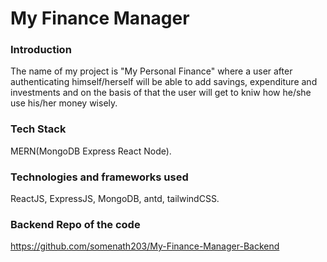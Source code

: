 # My Finance Manager

### Introduction

The name of my project is "My Personal Finance" where a user after authenticating himself/herself will be able to add savings, expenditure and investments and on the basis of that the user will get to kniw how he/she use his/her money wisely.

### Tech Stack
MERN(MongoDB Express React Node).

### Technologies and frameworks used
ReactJS, ExpressJS, MongoDB, antd, tailwindCSS.

### Backend Repo of the code
https://github.com/somenath203/My-Finance-Manager-Backend
